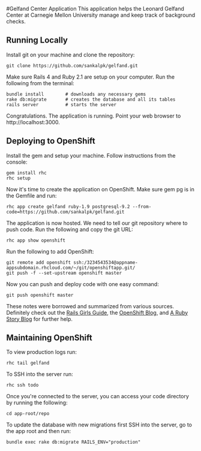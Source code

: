 #Gelfand Center Application
This application helps the Leonard Gelfand Center at Carnegie Mellon University manage and keep track of background checks. 
## Running Locally

Install git on your machine and clone the repository:
```console
git clone https://github.com/sankalpk/gelfand.git
```

Make sure Rails 4 and Ruby 2.1 are setup on your computer. Run the following from the terminal:
```console
bundle install        # downloads any necessary gems
rake db:migrate       # creates the database and all its tables
rails server          # starts the server
```

Congratulations. The application is running. Point your web browser to http://localhost:3000.

## Deploying to OpenShift
Install the gem and setup your machine. Follow instructions from the console:
```console
gem install rhc
rhc setup
```

Now it's time to create the application on OpenShift. Make sure gem pg is in the Gemfile and run:
```console
rhc app create gelfand ruby-1.9 postgresql-9.2 --from-code=https://github.com/sankalpk/gelfand.git
```
The application is now hosted. We need to tell our git repository where to push code. Run the following and copy the git URL:

```console
rhc app show openshift 
```
Run the following to add OpenShift:
```console
git remote add openshift ssh:/3234543534@appname-appsubdomain.rhcloud.com/~/git/openshiftapp.git/
git push -f --set-upstream openshift master
```

Now you can push and deploy code with one easy command:
```console
git push openshift master
```
These notes were borrowed and summarized from various sources. Definitely check out the [Rails Girls Guide](http://guides.railsgirls.com/openshift/), the [OpenShift Blog](https://www.openshift.com/blogs/openshift-is-a-rails-friendly-paas-part-1), and [A Ruby Story Blog](http://arubystory.blogspot.com/2013/12/tutorial-todo-rails-openshift.html) for further help.

## Maintaining OpenShift

To view production logs run:
```console
rhc tail gelfand
```

To SSH into the server run:
```console
rhc ssh todo
```
Once you're connected to the server, you can access your code directory by running the following:
```console
cd app-root/repo
```
To update the database with new migrations first SSH into the server, go to the app root and then run:
```console
bundle exec rake db:migrate RAILS_ENV="production"
```
